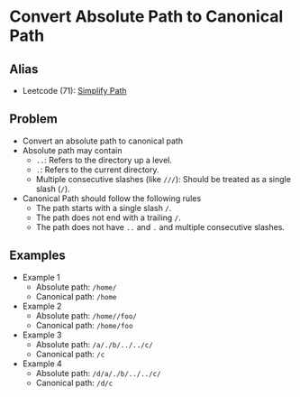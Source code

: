 # Convert Absolute Path to Canonical Path

## Alias
- Leetcode (71): [Simplify Path](https://leetcode.com/problems/simplify-path/)

## Problem
- Convert an absolute path to canonical path
- Absolute path may contain
   - `..`: Refers to the directory up a level.
   - `.`: Refers to the current directory.
   - Multiple consecutive slashes (like `///`): Should be treated as a single slash (`/`).
- Canonical Path should follow the following rules
   - The path starts with a single slash `/`.
   - The path does not end with a trailing `/`.
   - The path does not have `..` and `.` and multiple consecutive slashes.

## Examples
- Example 1
   - Absolute path: `/home/`
   - Canonical path: `/home`
- Example 2
   - Absolute path: `/home//foo/`
   - Canonical path: `/home/foo`
- Example 3
   - Absolute path: `/a/./b/../../c/`
   - Canonical path: `/c`
- Example 4
   - Absolute path: `/d/a/./b/../../c/`
   - Canonical path: `/d/c`
